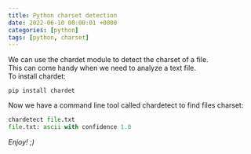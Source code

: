 ```yaml
---
title: Python charset detection
date: 2022-06-10 00:00:01 +0000
categories: [python]
tags: [python, charset]
---
```


We can use the chardet module to detect the charset of a file.  
This can come handy when we need to analyze a text file.  
To install chardet:  

```shell
pip install chardet
```

Now we have a command line tool called chardetect to find files charset:

```python
chardetect file.txt
file.txt: ascii with confidence 1.0
```

_Enjoy! ;)_